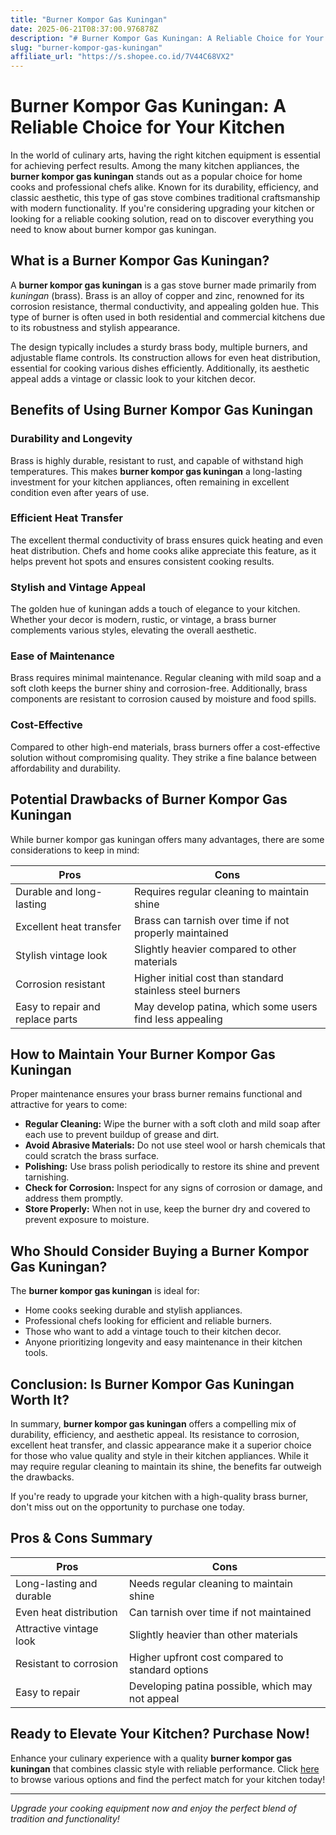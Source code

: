 ```yaml
---
title: "Burner Kompor Gas Kuningan"
date: 2025-06-21T08:37:00.976878Z
description: "# Burner Kompor Gas Kuningan: A Reliable Choice for Your Kitchen..."
slug: "burner-kompor-gas-kuningan"
affiliate_url: "https://s.shopee.co.id/7V44C68VX2"
---
```

# Burner Kompor Gas Kuningan: A Reliable Choice for Your Kitchen

In the world of culinary arts, having the right kitchen equipment is essential for achieving perfect results. Among the many kitchen appliances, the **burner kompor gas kuningan** stands out as a popular choice for home cooks and professional chefs alike. Known for its durability, efficiency, and classic aesthetic, this type of gas stove combines traditional craftsmanship with modern functionality. If you're considering upgrading your kitchen or looking for a reliable cooking solution, read on to discover everything you need to know about burner kompor gas kuningan.

## What is a Burner Kompor Gas Kuningan?

A **burner kompor gas kuningan** is a gas stove burner made primarily from *kuningan* (brass). Brass is an alloy of copper and zinc, renowned for its corrosion resistance, thermal conductivity, and appealing golden hue. This type of burner is often used in both residential and commercial kitchens due to its robustness and stylish appearance.

The design typically includes a sturdy brass body, multiple burners, and adjustable flame controls. Its construction allows for even heat distribution, essential for cooking various dishes efficiently. Additionally, its aesthetic appeal adds a vintage or classic look to your kitchen decor.

## Benefits of Using Burner Kompor Gas Kuningan

### Durability and Longevity

Brass is highly durable, resistant to rust, and capable of withstand high temperatures. This makes **burner kompor gas kuningan** a long-lasting investment for your kitchen appliances, often remaining in excellent condition even after years of use.

### Efficient Heat Transfer

The excellent thermal conductivity of brass ensures quick heating and even heat distribution. Chefs and home cooks alike appreciate this feature, as it helps prevent hot spots and ensures consistent cooking results.

### Stylish and Vintage Appeal

The golden hue of kuningan adds a touch of elegance to your kitchen. Whether your decor is modern, rustic, or vintage, a brass burner complements various styles, elevating the overall aesthetic.

### Ease of Maintenance

Brass requires minimal maintenance. Regular cleaning with mild soap and a soft cloth keeps the burner shiny and corrosion-free. Additionally, brass components are resistant to corrosion caused by moisture and food spills.

### Cost-Effective

Compared to other high-end materials, brass burners offer a cost-effective solution without compromising quality. They strike a fine balance between affordability and durability.

## Potential Drawbacks of Burner Kompor Gas Kuningan

While burner kompor gas kuningan offers many advantages, there are some considerations to keep in mind:

| **Pros**                                   | **Cons**                                                      |
|--------------------------------------------|---------------------------------------------------------------|
| Durable and long-lasting                 | Requires regular cleaning to maintain shine                |
| Excellent heat transfer                  | Brass can tarnish over time if not properly maintained    |
| Stylish vintage look                     | Slightly heavier compared to other materials                |
| Corrosion resistant                      | Higher initial cost than standard stainless steel burners   |
| Easy to repair and replace parts         | May develop patina, which some users find less appealing     |

## How to Maintain Your Burner Kompor Gas Kuningan

Proper maintenance ensures your brass burner remains functional and attractive for years to come:

- **Regular Cleaning:** Wipe the burner with a soft cloth and mild soap after each use to prevent buildup of grease and dirt.
- **Avoid Abrasive Materials:** Do not use steel wool or harsh chemicals that could scratch the brass surface.
- **Polishing:** Use brass polish periodically to restore its shine and prevent tarnishing.
- **Check for Corrosion:** Inspect for any signs of corrosion or damage, and address them promptly.
- **Store Properly:** When not in use, keep the burner dry and covered to prevent exposure to moisture.

## Who Should Consider Buying a Burner Kompor Gas Kuningan?

The **burner kompor gas kuningan** is ideal for:

- Home cooks seeking durable and stylish appliances.
- Professional chefs looking for efficient and reliable burners.
- Those who want to add a vintage touch to their kitchen decor.
- Anyone prioritizing longevity and easy maintenance in their kitchen tools.

## Conclusion: Is Burner Kompor Gas Kuningan Worth It?

In summary, **burner kompor gas kuningan** offers a compelling mix of durability, efficiency, and aesthetic appeal. Its resistance to corrosion, excellent heat transfer, and classic appearance make it a superior choice for those who value quality and style in their kitchen appliances. While it may require regular cleaning to maintain its shine, the benefits far outweigh the drawbacks.

If you're ready to upgrade your kitchen with a high-quality brass burner, don't miss out on the opportunity to purchase one today.

## Pros & Cons Summary

| **Pros**                     | **Cons**                                             |
|------------------------------|------------------------------------------------------|
| Long-lasting and durable   | Needs regular cleaning to maintain shine          |
| Even heat distribution     | Can tarnish over time if not maintained           |
| Attractive vintage look    | Slightly heavier than other materials             |
| Resistant to corrosion     | Higher upfront cost compared to standard options   |
| Easy to repair             | Developing patina possible, which may not appeal |


## Ready to Elevate Your Kitchen? Purchase Now!

Enhance your culinary experience with a quality **burner kompor gas kuningan** that combines classic style with reliable performance. Click [here](https://s.shopee.co.id/7V44C68VX2) to browse various options and find the perfect match for your kitchen today!

---

*Upgrade your cooking equipment now and enjoy the perfect blend of tradition and functionality!*